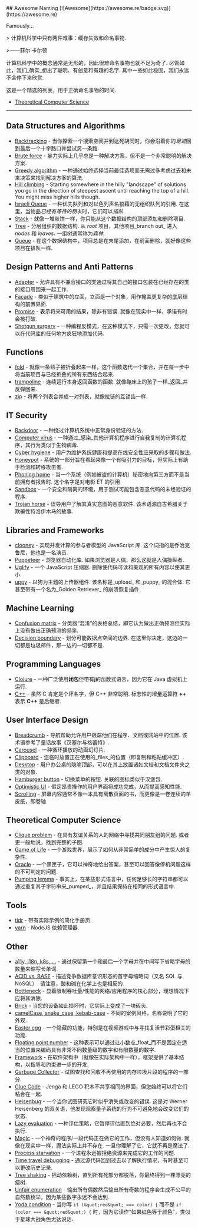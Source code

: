 <div class="github-widget" data-repo="gruhn/awesome-naming"></div>
<script async src="https://pagead2.googlesyndication.com/pagead/js/adsbygoogle.js"></script><ins class="adsbygoogle" style="display:block" data-ad-client="ca-pub-6890694312814945" data-ad-slot="5473692530" data-ad-format="auto"  data-full-width-responsive="true"></ins><script>(adsbygoogle = window.adsbygoogle || []).push({});</script>
## Awesome Naming [![Awesome](https://awesome.re/badge.svg)](https://awesome.re)

<!-- lint disable no-repeat-punctuation -->
Famously...
<!-- lint enable no-repeat-punctuation -->

&gt; 计算机科学中只有两件难事：缓存失效和命名事物.
> 
&gt;——菲尔·卡尔顿

计算机科学中的概念通常是无形的，因此很难命名事物也就不足为奇了.
尽管如此，我们_确实_想出了聪明、有创意和有趣的名字.
其中一些如此稳固，我们永远不会停下来欣赏.

这是一个精选的列表，用于正确命名事物的时间.


- [Theoretical Computer Science](#theoretical-computer-science) 

---

## Data Structures and Algorithms

- [Backtracking](https://de.wikipedia.org/wiki/Backtracking) - 当你探索一个搜索空间并到达死胡同时，你会沿着你的*足迹*回到最后一个十字路口并尝试另一条路. 
- [Brute force](https://en.m.wikipedia.org/wiki/Brute-force_search) - 暴力实际上几乎总是一种解决方案，但不是一个非常聪明的解决方案.
- [Greedy algorithm](https://en.wikipedia.org/wiki/Greedy_algorithm) - 一种通过始终选择当前最佳选项而无需过多考虑过去和未来决策来找到解决方案的算法.
- [Hill climbing](https://en.wikipedia.org/wiki/Hill_climbing) - Starting somewhere in the hilly "landscape" of solutions you go in the direction of steepest ascent until reaching the top of a hill. You might miss higher hills though. 
- [Israeli Queue](https://rapidapi.com/blog/israeli-queues-exploring-a-bizarre-data-structure/)  - 一种优先队列和对以色列声名狼藉的无组织队列的引用. 在这里，当物品*已经有等待的朋友*时，它们可以*插队*.
- [Stack](https://en.wikipedia.org/wiki/Stack_(abstract_data_type)) - 就像一堆煎饼一样，你只能从这个数据结构的顶部添加和删除项目.
- [Tree](https://en.wikipedia.org/wiki/Tree_(data_structure) ) - 分层组织的数据结构. 从 _root_ 项目，其他项目_branch out_ 进入 _nodes_ 和 _leaves_. 一组树通常称为*森林*.
- [Queue](https://en.wikipedia.org/wiki/Queue_(abstract_data_type)) - 在这个数据结构中，项目总是在末尾添加，在前面删除，就好像这些项目在排队一样.

## Design Patterns and Anti Patterns

- [Adapter](https://en.wikipedia.org/wiki/Adapter_pattern) - 允许具有不兼容接口的类通过将其自己的接口包装在已经存在的类的接口周围来一起工作.
- [Facade](https://en.wikipedia.org/wiki/Facade_pattern) - 类似于建筑中的立面，立面是一个对象，用作掩盖更复杂的底层结构的前置界面.
- [Promise](https://en.wikipedia.org/wiki/Futures_and_promises)  - 表示将来可用的结果，除非有错误. 就像在现实中一样，承诺有时会被打破.
- [Shotgun surgery](https://en.wikipedia.org/wiki/Shotgun_surgery) - 一种编程反模式，在这种模式下，只需一次更改，您就可以在代码库的任何地方疯狂地添加代码.

## Functions

- [fold](https://en.wikipedia.org/wiki/Fold_(higher-order_function)) - 就像一条毯子被折叠起来一样，这个函数迭代一个集合，并在每一步中将当前项目与已经折叠的所有东西结合起来.
- [trampoline](https://clojuredocs.org/clojure.core/trampoline)  - 连续运行本身返回函数的函数. 就像蹦床上的孩子一样_返回_并反弹回来. 
- [zip](https://hackage.haskell.org/package/base-4.12.0.0/docs/Prelude.html#v:zip) - 将两个列表合并成一对列表，就像拉链的互锁齿一样.

## IT Security

- [Backdoor](https://en.wikipedia.org/wiki/Backdoor_(computing)) - 一种绕过计算机系统中正常身份验证的方法.
- [Computer virus](https://en.wikipedia.org/wiki/Computer_virus) - 一种通过_感染_其他计算机程序进行自我复制的计算机程序，其行为类似于生物病毒.
- [Cyber hygiene](https://digitalguardian.com/blog/what-cyber-hygiene-definition-cyber-hygiene-benefits-best-practices-and-more) - 用户为维护系统健康和提高在线安全性应采取的步骤和做法.
- [Honeypot](https://en.wikipedia.org/wiki/Honeypot_(computing)) - 系统的一部分旨在看起来像一个有吸引力的目标，但实际上有助于检测和转移攻击者.
- [Phoning home](https://en.wikipedia.org/wiki/Phoning_home)  - 当一个系统（例如被盗的计算机）秘密地向第三方而不是当前拥有者报告时. 这个名字是对电影 ET 的引用
- [Sandbox](https://en.wikipedia.org/wiki/Sandbox_(computer_security)) - 一个安全和隔离的环境，用于测试可能包含恶意代码的未经验证的程序.
- [Trojan horse](https://en.wikipedia.org/wiki/Trojan_horse_(computing) ) - 误导用户了解其真实意图的恶意软件. 该术语源自古希腊关于欺骗性特洛伊木马的故事. 

## Libraries and Frameworks

- [clooney](https://github.com/GoogleChromeLabs/clooney)  - 实现并发计算的参与者模型的 JavaScript 库. 这个词指的是乔治克鲁尼，他也是一名演员.
- [Puppeteer](https://github.com/puppeteer/puppeteer)  - 浏览器自动化库. 如果浏览器是人偶，那么这就是人偶操纵者.
- [Uglify](https://github.com/mishoo/UglifyJS)  - 一个 JavaScript 压缩器. 删除使代码可读和美观的所有内容以使其更小.
- [uppy](https://github.com/transloadit/uppy)  - 以狗为主题的上传器组件. 该名称是_upload_ 和_puppy_ 的混合体. 它甚至带有一个名为_Golden Retriever_ 的崩溃恢复插件.

## Machine Learning

- [Confusion matrix](https://en.wikipedia.org/wiki/Confusion_matrix) - 分类器“混淆”的表格总结，即它认为做出正确预测但实际上没有做出正确预测的频率.
- [Decision boundary](https://en.wikipedia.org/wiki/Decision_boundary)  - 划分可能数据点空间的边界. 在这里你决定，这边的一切都是垃圾邮件，那一边的一切都不是. 

## Programming Languages

- [Clojure](https://clojure.org/) - 一种广泛使用**闭包**但带有**j**的函数式语言，因为它在 Java 虚拟机上运行.
- [C++](https://en.wikipedia.org/wiki/C%2B%2B#External_links)  - 虽然 C 肯定是个坏名字，但 C++ 非常聪明. 标志性的增量运算符 **++** 表示 **C++** 是后继者.

## User Interface Design

- [Breadcrumb](https://en.wikipedia.org/wiki/Breadcrumb_(navigation) ) - 导航帮助允许用户跟踪他们在程序、文档或网站中的位置. 该术语参考了童话故事《汉塞尔与格蕾特》.
- [Carousel](https://www.nngroup.com/articles/designing-effective-carousels/) - 一种循环播放的动画幻灯片.
- [Clipboard](https://en.wikipedia.org/wiki/Clipboard_(computing)) - 您临时放置正在使用的_files_的位置（即复制和粘贴缓冲区）.
- [Desktop](https://en.wikipedia.org/wiki/Desktop_metaphor) - 用户办公桌的隐喻顶部，可以在其上放置诸如文档和文档文件夹之类的对象.
- [Hamburger button](https://en.wikipedia.org/wiki/Hamburger_button)  - 切换菜单的按钮. 关联的图标类似于汉堡包.
- [Optimistic UI](https://uxplanet.org/optimistic-1000-34d9eefe4c05) - 假定昂贵操作的用户界面将成功完成，从而提高感知性能.
- [Scrolling](https://en.wikipedia.org/wiki/Scrolling) - 屏幕内容通常不像一本具有离散页面的书，而更像是一卷连续的羊皮纸，即卷轴.

## Theoretical Computer Science

- [Clique problem](https://en.wikipedia.org/wiki/Clique_problem)  - 在具有友谊关系的人的网络中寻找共同朋友组的问题. 或者更一般地说，找到完整的子图.
- [Game of Life](https://en.wikipedia.org/wiki/Conway%27s_Game_of_Life) - 一个游戏世界，展示了如何从非常简单的成分中产生惊人的复杂性.
- [Oracle](https://en.wikipedia.org/wiki/Oracle_machine) - 一个黑匣子，它可以神奇地给出答案，甚至可以回答像停机问题这样的不可判定的问题. 
- [Pumping lemma](https://en.wikipedia.org/wiki/Pumping_lemma) - 事实上，在某些形式语言中，任何足够长的字符串都可以通过重复其子字符串来_pumped_，并且结果保持在相同的形式语言中.

## Tools

- [tldr](https://tldr.sh/) - 带有实际示例的简化手册页.
- [yarn](https://yarnpkg.com/) - NodeJS 依赖管理器.

## Other

- [a11y, i18n, k8s, ...](https://en.wikipedia.org/wiki/Numeronym) - 通过保留第一个和最后一个字母并在中间写下省略字母的数量来缩写长单词. 
- [ACID vs. BASE](https://www.johndcook.com/blog/2009/07/06/brewer-cap-theorem-base/)  - 描述竞争数据库意识形态的首字母缩略词（又名 SQL 与 NoSQL）. 请注意，酸和碱在化学上也是相反的.
- [Bottleneck](https://en.wikipedia.org/wiki/Bottleneck#Computing) - 显着限制吞吐量/性能的网络/应用程序的核心部分，理想情况下应将其消除.
- [Brick](https://en.m.wikipedia.org/wiki/Brick_(electronics)) - 当您的设备如此损坏时，它实际上变成了一块砖头.
- [camelCase, snake_case, kebab-case](https://en.wikipedia.org/wiki/Letter_case#Use_within_programming_languages) - 不同的案例风格，名称说明了它的外观.
- [Easter egg](https://en.wikipedia.org/wiki/Easter_egg_(media)) - 一个隐藏的功能，特别是在视频游戏中与寻找复活节彩蛋相关的功能.
- [Floating point number](https://floating-point-gui.de/formats/fp/) - 这种表示可以通过让小数点_float_而不是固定在适当的位置来编码具有非常不同数量级的数字和有限数量的数字.
- [Framework](https://en.wikipedia.org/wiki/Software_framework) - 在软件架构中（就像在实际架构中一样），框架提供了基本结构，以指导和约束进一步的开发.
- [Garbage Collector](https://en.m.wikipedia.org/wiki/Garbage_collection_(computer_science)) - 试图查找和回收不再使用的内存垃圾片段的程序的一部分.
- [Glue Code](https://en.wikipedia.org/wiki/Glue_code) - Jenga 和 LEGO 积木不共享相同的界面，但您始终可以将它们粘合在一起.
- [Heisenbug](https://en.wikipedia.org/wiki/Heisenbug)  - 一个当你试图研究它时似乎消失或改变的错误. 这是对 Werner Heisenberg 的双关语，他发现观察量子系统的行为不可避免地会改变它们的状态.
- [Lazy evaluation](https://en.wikipedia.org/wiki/Lazy_evaluation) - 一种评估策略，它暂停评估直到绝对必要，然后再也不会执行.
- [Magic](https://en.wikipedia.org/wiki/Magic_(programming) ) - 一个神奇的程序/一段代码正在做它的工作，但没有人知道如何做. 就像在现实中一样，魔法实际上并不存在. 一旦你理解了它，它就不再是魔法了.
- [Process starvation](https://en.wikipedia.org/wiki/Starvation_(computer_science)) - 一个进程永远被拒绝资源来完成它的工作的问题.
- [Time travel debugging](https://en.wikipedia.org/wiki/Time_travel_debugging) - 通过源代码回到过去以了解执行情况，有时甚至可以更改历史记录.
- [Tree shaking](https://en.wikipedia.org/wiki/Tree_shaking) - 摇动依赖树，直到所有死部分都脱落，你最终得到一棵漂亮的瘦树.
- [Unfair enumeration](https://www.youtube.com/watch?v=CvLsVfq6cks&t=835s) - 输出所有偶数然后输出所有奇数的程序会生成不公平的自然数枚举，因为某些数字永远不会达到. 
- [Yoda condition](https://eslint.org/docs/latest/rules/yoda) - 当你写 `if (&quot;red&quot; === color) {` 而不是 `if (color === &quot;red&quot;) {` 时，因为它读作“如果红色等于颜色”，类似于星球大战角色尤达说话.
